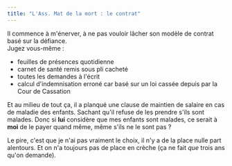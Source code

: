 ```yaml
---
title: "L'Ass. Mat de la mort : le contrat"
---
```


Il commence à m'énerver, à ne pas vouloir lâcher son modèle de contrat basé sur
la défiance.  
Jugez vous-même :

- feuilles de présences quotidienne
- carnet de santé remis sous pli cacheté
- toutes les demandes à l'écrit
- calcul d'indemnisation erroné car basé sur un loi cassée depuis par la Cour de
  Cassation

Et au milieu de tout ça, il a planqué une clause de maintien de salaire en cas
de maladie des enfants. Sachant qu'il refuse de les prendre s'ils sont malades.
Donc si **lui** considère que mes enfants sont malades, ce serait à **moi** de
le payer quand même, même s'ils ne le sont pas ?

Le pire, c'est que je n'ai pas vraiment le choix, il n'y a de la place nulle
part alentours. Et on n'a toujours pas de place en crèche (ça ne fait _que_
trois ans qu'on demande).

